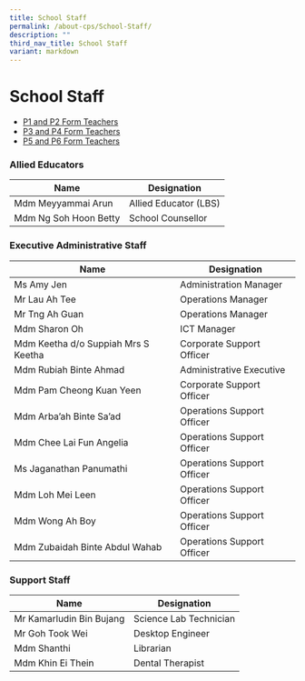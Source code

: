 ```yaml
---
title: School Staff
permalink: /about-cps/School-Staff/
description: ""
third_nav_title: School Staff
variant: markdown
---
```

# **School Staff**

* [P1 and P2 Form Teachers](/about-cps/school-staff/p1-and-p2-form-teachers)   
* [P3 and P4 Form Teachers](/about-cps/school-staff/p3-and-p4-form-teachers)   
* [P5 and P6 Form Teachers](/about-cps/school-staff/p5-and-p6-form-teachers)

### Allied Educators

| Name 	| Designation 	|
|---	|---	|
| Mdm Meyyammai Arun 	| Allied Educator (LBS) 	|
| Mdm Ng Soh Hoon Betty 	| School Counsellor  	|



### Executive Administrative Staff

| Name 	| Designation 	|
|---	|---	|
| Ms Amy Jen 	| Administration Manager 	|
| Mr Lau Ah Tee 	| Operations Manager 	|
| Mr Tng Ah Guan 	| Operations Manager 	|
| Mdm Sharon Oh 	| ICT Manager 	|
| Mdm Keetha d/o Suppiah Mrs S Keetha 	| Corporate Support Officer 	|
| Mdm Rubiah Binte Ahmad 	| Administrative Executive 	|
| Mdm Pam Cheong Kuan Yeen | Corporate Support Officer 	|
| Mdm Arba’ah Binte Sa’ad 	| Operations Support Officer 	|
| Mdm Chee Lai Fun Angelia 	| Operations Support Officer 	|
| Ms Jaganathan Panumathi 	| Operations Support Officer 	|
| Mdm Loh Mei Leen 	| Operations Support Officer 	|
| Mdm Wong Ah Boy 	| Operations Support Officer 	|
| Mdm Zubaidah Binte Abdul Wahab 	| Operations Support Officer 	|



### Support Staff

| Name 	| Designation 	|
|---	|---	|
| Mr Kamarludin Bin Bujang 	| Science Lab Technician 	|
| Mr Goh Took Wei 	| Desktop Engineer 	|
| Mdm Shanthi 	| Librarian 	|
| Mdm Khin Ei Thein 	| Dental Therapist 	|